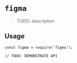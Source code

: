 # `figma`

> TODO: description

## Usage

```
const figma = require('figma');

// TODO: DEMONSTRATE API
```
